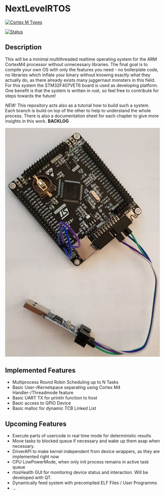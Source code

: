 # NextLevelRTOS

[![Cortex M Types](https://img.shields.io/badge/target-thumbv7em--none--eabihf-green)](https://docs.rust-embedded.org/cortex-m-quickstart/cortex_m_quickstart/) 

[![Status](https://img.shields.io/badge/Status-W.I.P-red)]()

## Description
This will be a minimal multithreaded realtime operating system for the ARM CortexM4 processor without unnecessary libraries. The final goal is to compile your own OS with only the features you need - no boilerplate code, no libraries which inflate your binary without knowing exactly what they actually do, as there already exists many juggernaut monsters in this field. 
For this system the STM32F407VET6 board is used as developing platform.
One benefit is that the system is written in rust, so feel free to contribute for steps towards the future!

*NEW:* This repository acts also as a tutorial how to build such a system. Each branch is build on top of the other to help to understand the whole process. There is also a documentation sheet for each chapter to give more insights in this work. **BACKLOG**

![Board](assets/device.png)

## Implemented Features
* Multiprocess Round Robin Scheduling up to N Tasks
* Basic User-/Kernelspace separating using Cortex M4 Handler-/Threadmode feature
* Basic UART TX for println function to host
* Basic access to GPIO Device
* Basic malloc for dynamic TCB Linked List

## Upcoming Features
* Execute parts of usercode in real time mode for deterministic results
* Move tasks to blocked queue if necessary and wake up them asap when necessary.
* DriverAPI to make kernel independent from device wrappers, as they are implemented right now
* CPU LowPowerMode, when only init process remains in active task queue
* rtosHealth GUI for monitoring device status and interaction. Will be developed with QT.
* Dynamically feed system with precompiled ELF Files / User Programms
* ...
